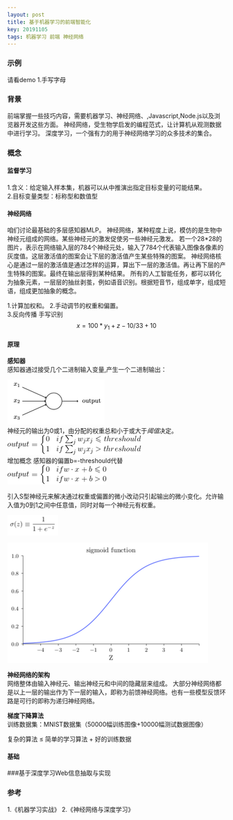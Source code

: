 ```yaml
---
layout: post
title: 基于机器学习的前端智能化
key: 20191105
tags: 机器学习 前端 神经网络
---   
```

<script type="text/javascript" src="http://cdn.mathjax.org/mathjax/latest/MathJax.js?config=default"></script>


### 示例
请看demo
1.手写字母
### 背景
  前端掌握一些技巧内容，需要机器学习、神经网络、,Javascript,Node.js以及浏览器开发这些方面。
  神经网络，受生物学启发的编程范式，让计算机从观测数据中进行学习。
  深度学习，一个强有力的用于神经网络学习的众多技术的集合。


### 概念
#### 监督学习
1.含义：给定输入样本集，机器可以从中推演出指定目标变量的可能结果。  
2.目标变量类型：标称型和数值型

#### 神经网络
   咱们讨论最基础的多层感知器MLP。
   神经网络，某种程度上说，模仿的是生物中神经元组成的网络。某些神经元的激发促使另一些神经元激发。
   若一个28*28的图片，表示在网络输入层的784个神经元处，输入了784个代表输入图像各像素的灰度值。这层激活值的图案会让下层的激活值产生某些特殊的图案。
   神经网络核心是通过一层的激活值是通过怎样的运算，算出下一层的激活值。再让再下层的产生特殊的图案。最终在输出层得到某种结果。
   所有的人工智能任务，都可以转化为抽象元素，一层层的抽丝剥茧，例如语音识别。根据短音节，组成单字，组成短语，组成更加抽象的概念。
   
   1.计算加权和。
   2.手动调节的权重和偏置。  
   3.反向传播 
   手写识别   
   $$x = 100 * y_1 + z - 10 / 33 + 10 % 3$$
#### 原理
**感知器**   
感知器通过接受几个二进制输入变量,产生一个二进制输出：   

![img](/statics/images/20191105/1.png)    
神经元的输出为0或1，由分配的权重总和小于或大于*阈值*决定。   
![img](/statics/images/20191105/CodeCogsEqn.png)        
增加概念 感知器的偏置b=-threshould代替  
![img](/statics/images/20191105/3.png) 

引入S型神经元来解决通过权重或偏置的微小改动只引起输出的微小变化。允许输入值为0到1之间中任意值，同时对每一个神经元有权重。  

![img](/statics/images/20191105/4.png) 

![img](/statics/images/20191105/5.png)    

**神经网络的架构**   
网络整体由输入神经元、输出神经元和中间的隐藏层来组成。
大部分神经网络都是以上一层的输出作为下一层的输入，即称为前馈神经网络。也有一些模型反馈环路是可行的即称为递归神经网络。   

**梯度下降算法**  
训练数据集：MNIST数据集（50000幅训练图像+10000幅测试数据图像） 


复杂的算法 ≤ 简单的学习算法 + 好的训练数据 
#### 基础    
   
###基于深度学习Web信息抽取与实现
   
### 参考
1.《机器学习实战》
2.《神经网络与深度学习》